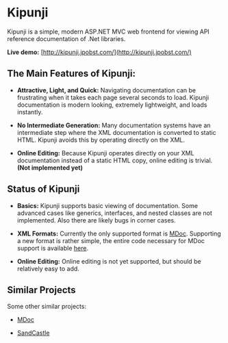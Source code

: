 Kipunji
=======

Kipunji is a simple, modern ASP.NET MVC web frontend for viewing API reference documentation of .Net libraries.

**Live demo:** [http://kipunji.jpobst.com/](http://kipunji.jpobst.com/)

The Main Features of Kipunji:
-----------------------------

 - **Attractive, Light, and Quick:** Navigating documentation can be frustrating when it takes each page several seconds to load.  Kipunji documentation is modern looking, extremely lightweight, and loads instantly. 

 - **No Intermediate Generation:**  Many documentation systems have an intermediate step where the XML documentation is converted to static HTML.  Kipunji avoids this by operating directly on the XML.

 - **Online Editing:** Because Kipunji operates directly on your XML documentation instead of a static HTML copy, online editing is trivial.  **(Not implemented yet)**

Status of Kipunji
-----------------

- **Basics:** Kipunji supports basic viewing of documentation.  Some advanced cases like generics, interfaces, and nested classes are not implemented.  Also there are likely bugs in corner cases.

- **XML Formats:** Currently the only supported format is [MDoc](http://www.mono-project.com/Mdoc).  Supporting a new format is rather simple, the entire code necessary for MDoc support is available [here](http://github.com/jpobst/Kipunji/blob/master/Kipunji/Adapters/MdocAdapter.cs).

- **Online Editing:** Online editing is not yet supported, but should be relatively easy to add.

Similar Projects
----------------

Some other similar projects:

- [MDoc](http://www.mono-project.com/Mdoc)

- [SandCastle](http://sandcastle.codeplex.com/)